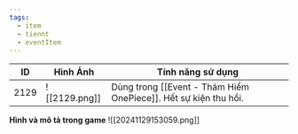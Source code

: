 ```yaml
---
tags:
  - item
  - tiennt
  - eventItem
---
```


| ID   | Hình Ảnh      | Tính năng sử dụng                                               |
| ---- | ------------- | --------------------------------------------------------------- |
| 2129 | ![[2129.png]] | Dùng trong [[Event - Thám Hiểm OnePiece]]. Hết sự kiện thu hồi. |

**Hình và mô tả trong game**
![[20241129153059.png]]
